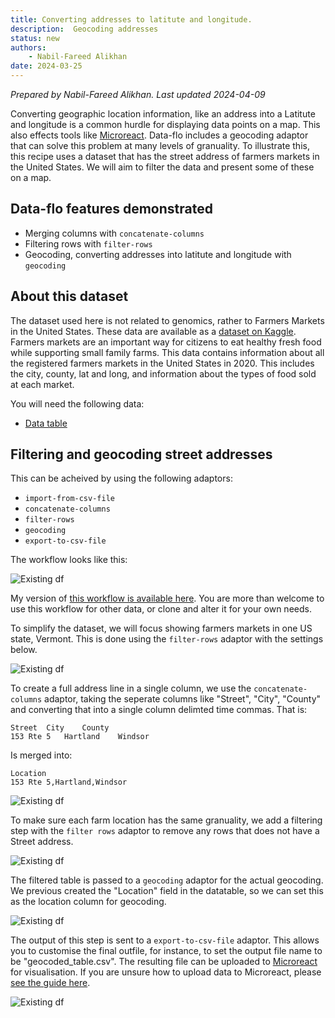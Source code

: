```yaml
---
title: Converting addresses to latitute and longitude.
description:  Geocoding addresses 
status: new
authors:
    - Nabil-Fareed Alikhan
date: 2024-03-25
---
```

*Prepared by Nabil-Fareed Alikhan. Last updated 2024-04-09*

Converting geographic location information, like an address into a Latitute and longitude is a common hurdle for displaying data points on a map. This also effects tools like [Microreact](https://microreact.org/). Data-flo includes a geocoding adaptor that 
can solve this problem at many levels of granuality. To illustrate this, this recipe uses a dataset that has the street address of farmers markets in the United States. We will aim to filter the data and present some of these on a map.

## Data-flo features demonstrated

* Merging columns with `concatenate-columns`
* Filtering rows with `filter-rows`
* Geocoding, converting addresses into latitute and longitude with `geocoding`  

## About this dataset 

The dataset used here is not related to genomics, rather to Farmers Markets in the United States. These data are available as a [dataset on Kaggle](https://www.kaggle.com/datasets/madeleineferguson/farmers-markets-in-the-united-states). 
Farmers markets are an important way for citizens to eat healthy fresh food while supporting small family farms. This data contains information about all the registered farmers markets in the United States in 2020. This includes the city, county, lat and long, and information about the types of food sold at each market. 

You will need the following data: 

* [Data table](geocoding/farmers_markets_from_usda.csv)

## Filtering and geocoding street addresses

This can be acheived by using the following adaptors:

* `import-from-csv-file` 
* `concatenate-columns`
* `filter-rows`
* `geocoding` 
* `export-to-csv-file` 

The workflow looks like this: 

![Existing df](./geocoding/workflow.png)

My version of [this workflow is available here](https://next.data-flo.io/run/5of1AvDj64QjP6RjFD1rsU-filter-and-geocode-example). You are more than welcome to use this workflow for other data, or clone and alter it for your own needs.

To simplify the dataset, we will focus showing farmers markets in one US state, Vermont. This is done using the `filter-rows` adaptor with the settings below. 

![Existing df](./geocoding/filtering-state.png)

To create a full address line in a single column, we use the `concatenate-columns` adaptor, taking the seperate columns like "Street", "City", "County" and converting that into a single column delimted time commas. That is: 

```
Street  City    County
153 Rte 5   Hartland    Windsor
```

Is merged into:

```
Location
153 Rte 5,Hartland,Windsor
```


![Existing df](./geocoding/merging-columns.png)



To make sure each farm location has the same granuality, we add a filtering step with the `filter rows` adaptor to remove any rows that does not have a Street address.

![Existing df](./geocoding/filtering-street.png)


The filtered table is passed to a `geocoding` adaptor for the actual geocoding. We previous created the "Location" field in the datatable, so we can set this as the location column for geocoding.

![Existing df](./geocoding/geocoding.png)

The output of this step is sent to a `export-to-csv-file` adaptor. This allows you to customise the final outfile, for instance, to set the output file name to be "geocoded_table.csv". The resulting file can be uploaded to [Microreact](https://microreact.org/upload) for visualisation. If you are unsure how to upload data to Microreact, please [see the guide here](https://microreact-cookbook.netlify.app/basic-upload/). 

![Existing df](./geocoding/microreact-map.png)
